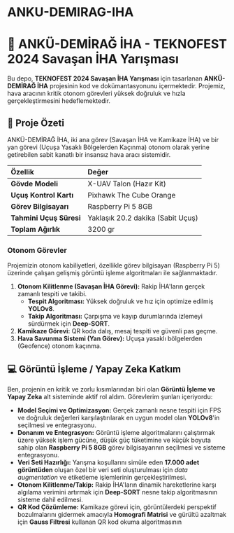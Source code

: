 # ANKU-DEMIRAG-IHA
# 🚀 ANKÜ-DEMİRAĞ İHA - TEKNOFEST 2024 Savaşan İHA Yarışması

Bu depo, **TEKNOFEST 2024 Savaşan İHA Yarışması** için tasarlanan **ANKÜ-DEMİRAĞ İHA** projesinin kod ve dokümantasyonunu içermektedir. Projemiz, hava aracının kritik otonom görevleri yüksek doğruluk ve hızla gerçekleştirmesini hedeflemektedir.

## 🌟 Proje Özeti

ANKÜ-DEMİRAĞ İHA, iki ana görev (Savaşan İHA ve Kamikaze İHA) ve bir yan görevi (Uçuşa Yasaklı Bölgelerden Kaçınma) otonom olarak yerine getirebilen sabit kanatlı bir insansız hava aracı sistemidir.

| Özellik | Değer |
| :--- | :--- |
| **Gövde Modeli** | X-UAV Talon (Hazır Kit) |
| **Uçuş Kontrol Kartı** | Pixhawk The Cube Orange |
| **Görev Bilgisayarı** | Raspberry Pi 5 8GB |
| **Tahmini Uçuş Süresi** | Yaklaşık 20.2 dakika (Sabit Uçuş) |
| **Toplam Ağırlık** | 3200 gr |

### Otonom Görevler

Projemizin otonom kabiliyetleri, özellikle görev bilgisayarı (Raspberry Pi 5) üzerinde çalışan gelişmiş görüntü işleme algoritmaları ile sağlanmaktadır.

1.  **Otonom Kilitlenme (Savaşan İHA Görevi):** Rakip İHA'ların gerçek zamanlı tespiti ve takibi.
    * **Tespit Algoritması:** Yüksek doğruluk ve hız için optimize edilmiş **YOLOv8**.
    * **Takip Algoritması:** Çarpışma ve kayıp durumlarında izlemeyi sürdürmek için **Deep-SORT**.
2.  **Kamikaze Görevi:** QR koda dalış, mesaj tespiti ve güvenli pas geçme.
3.  **Hava Savunma Sistemi (Yan Görev):** Uçuşa yasaklı bölgelerden (Geofence) otonom kaçınma.

## 💻 Görüntü İşleme / Yapay Zeka Katkım

Ben, projenin en kritik ve zorlu kısımlarından biri olan **Görüntü İşleme ve Yapay Zeka** alt sisteminde aktif rol aldım. Görevlerim şunları içeriyordu:

* **Model Seçimi ve Optimizasyon:** Gerçek zamanlı nesne tespiti için FPS ve doğruluk değerleri karşılaştırılarak en uygun model olan **YOLOv8**'in seçilmesi ve entegrasyonu.
* **Donanım ve Entegrasyon:** Görüntü işleme algoritmalarını çalıştırmak üzere yüksek işlem gücüne, düşük güç tüketimine ve küçük boyuta sahip olan **Raspberry Pi 5 8GB** görev bilgisayarının seçilmesi ve sisteme entegrasyonu.
* **Veri Seti Hazırlığı:** Yarışma koşullarını simüle eden **17.000 adet görüntüden** oluşan özel bir veri seti oluşturulması için *data augmentation* ve etiketleme işlemlerinin gerçekleştirilmesi.
* **Otonom Kilitlenme/Takip:** Rakip İHA'ların dinamik hareketlerine karşı algılama verimini artırmak için **Deep-SORT** nesne takip algoritmasının sisteme dahil edilmesi.
* **QR Kod Çözümleme:** Kamikaze görevi için, görüntülerdeki perspektif bozulmalarını gidermek amacıyla **Homografi Matrisi** ve gürültü azaltmak için **Gauss Filtresi** kullanan QR kod okuma algoritmasının
